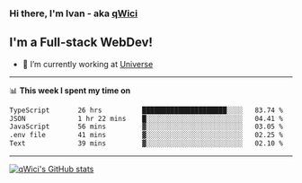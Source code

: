 ### Hi there, I'm Ivan - aka [qWici][website]

## I'm a Full-stack WebDev!
- 🔭 I’m currently working at [Universe][universe]

---

📊 **This week I spent my time on**
<!--START_SECTION:waka-->

```txt
TypeScript       26 hrs          █████████████████████░░░░   83.74 %
JSON             1 hr 22 mins    █░░░░░░░░░░░░░░░░░░░░░░░░   04.41 %
JavaScript       56 mins         ▓░░░░░░░░░░░░░░░░░░░░░░░░   03.05 %
.env file        41 mins         ▓░░░░░░░░░░░░░░░░░░░░░░░░   02.25 %
Text             39 mins         ▓░░░░░░░░░░░░░░░░░░░░░░░░   02.10 %
```

<!--END_SECTION:waka-->

---

[![qWici's GitHub stats](https://github-readme-stats.vercel.app/api?username=qWici)](https://github.com/qWici/github-readme-stats)

[website]: https://devkucher.com
[twitter]: https://twitter.com/KucherDev
[linkedin]: https://www.linkedin.com/in/ivankucher
[universe]: https://universeapps.limited
